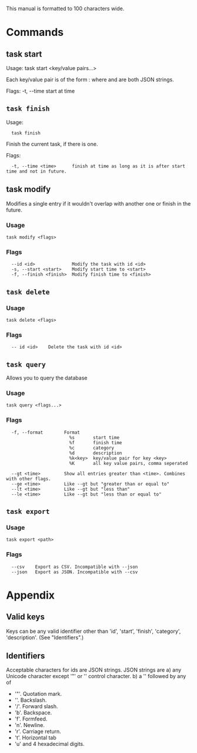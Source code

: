 This manual is formatted to 100 characters wide.

# Commands

## task start
Usage:
  task start <category> <description> <key/value pairs...>

  Each key/value pair is of the form <key>:<value> where <key> and <value> are both JSON strings.

Flags:
  -t, --time <time>       start at time

## `task finish`


Usage:

~~~
  task finish
~~~

  Finish the current task, if there is one.
  
Flags:

~~~
  -t, --time <time>      finish at time as long as it is after start time and not in future.
~~~

## task modify 
Modifies a single entry if it wouldn't overlap with another one or finish in the future.

### Usage

~~~
task modify <flags>
~~~

### Flags

~~~
  --id <id>              Modify the task with id <id>
  -s, --start <start>    Modify start time to <start>
  -f, --finish <finish>  Modify finish time to <finish>
~~~

## `task delete`

### Usage

~~~
task delete <flags>
~~~

### Flags

~~~
  -- id <id>    Delete the task with id <id>
~~~


## `task query`

Allows you to query the database

### Usage

~~~
task query <flags...>
~~~

### Flags

~~~
  -f, --format        Format
                        %s       start time
                        %f       finish time
                        %c       category
                        %d       description
                        %k<key>  key/value pair for key <key>
                        %K       all key value pairs, comma seperated
                        
  --gt <time>         Show all entries greater than <time>. Combines with other flags.
  --ge <time>         Like --gt but "greater than or equal to"
  --lt <time>         Like --gt but "less than"
  --le <time>         Like --gt but "less than or equal to"
~~~

## `task export`

### Usage

~~~
task export <path>
~~~

### Flags

~~~
  --csv    Export as CSV. Incompatible with --json
  --json   Export as JSON. Incompatible with --csv
~~~

# Appendix

## Valid keys

Keys can be any valid identifier other than 'id', 'start', 'finish', 'category', 'description'. (See "Identifiers".)

## Identifiers

Acceptable characters for ids are JSON strings. JSON strings are
a) any Unicode character except '"' or '\' control character.
b) a '\' followed by any of
 - '"'. Quotation mark.
 - '\'. Backslash.
 - '/'. Forward slash.
 - 'b'. Backspace.
 - 'f'. Formfeed.
 - 'n'. Newline.
 - 'r'. Carriage return.
 - 't'. Horizontal tab
 - 'u' and 4 hexadecimal digits.
